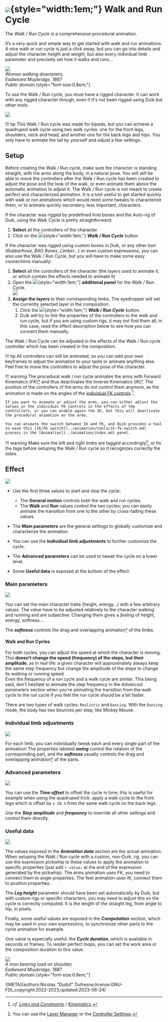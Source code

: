 # ![](../../img/duik/icons/walk_cycle.svg){style="width:1em;"} Walk and Run Cycle

The *Walk  / Run Cycle* is a comprehensive procedural animation.

It’s a very quick and simple way to get started with walk and run animations. A nice walk or run cycle is just a click away, but you can go into details and adjust the character height and weight, but also every individual limb parameter and precisely set how it walks and runs…

![](../../img/illustration/Female_nude_motion_study_by_Eadweard_Muybridge_(2).jpg)  
*Woman walking downstairs,  
Eadweard Muybridge, 1887   
Public domain.*{style="font-size:0.8em;"}

To use the Walk / Run cycle, you must have a rigged character. It can work with any rigged character though, even if it's not been rigged using Duik but other tools.

![](../../img/examples/zombiedancerig.gif)

!!! tip
    This Walk / Run cycle was made for bipeds, but you can achieve a quadruped walk cycle using two walk cycles: one for the front legs, shoulders, neck and head, and another one for the back legs and hips. You only have to animate the tail by yourself and adjust a few settings.

## Setup

Before creating the Walk / Run cycle, make sure the character is standing straight, with the arms along the body, in a natural pose. You will still be able to move the controllers after the Walk / Run cycle has been created to adjust the pose and the look of the walk, or even animate them above the automatic animation to adjust it. The Walk / Run cycle is not meant to create perfect and characterized animation. It is a tool useful to get started quickly with walk or run animations which would need some tweaks to characterize them, or to animate quickly secondary, less important, characters.

If the character was rigged by predefined limb bones and the Auto-rig of Duik, using the Walk Cycle is pretty straightforward:

1. **Select** all the controllers of the character
2. Click on the ![](../../img/duik/icons/walk_cycle.svg){style="width:1em;"} ***Walk / Run Cycle*** button

If the character was rigged using custom bones in Duik, or any other tool (*Rubberhose*, *BAO Bones*, *Limber*…) or even custom expressions, you can also use the Walk / Run Cycle, but you will have to make some easy connections manually:

1. **Select** all the controllers of the character (the layers used to animate it, or which contain the effects needed to animate it)
2. Open the ![](../../img/duik/icons/options.svg){style="width:1em;"} **additional panel** for the Walk / Run Cycle.  
    ![](../../img/duik/automation/walkcycle-options.png)
3. **Assign the layers** to their corresponding limbs. The eyedropper will set the currently selected layer in the composition.  
    1. Click the ![](../../img/duik/icons/walk_cycle.svg){style="width:1em;"} ***Walk / Run Cycle*** button.
    2. Duik will try to link the properties of the controllers to the walk and run cycle, but if you are using custom rigs, it may not find them all, in this case, read the effect description below to see how you can connect them manually.

The Walk / Run Cycle can be adjusted in the effects of the Walk / Run cycle controller which has been created in the composition.

!!! tip
    All controllers can still be animated, so you can add your own keyframes to adjust the animation to your taste or animate anything else. Feel free to move the controllers to adjust the pose of the character.

!!! warning
    The procedural walk / run cycle animates the arms with Forward Kinematics (*FK*)[*](../../misc/glossary.md) and thus deactivates the Inverse Kinematics (*IK*)[*](../../misc/glossary.md). The position of the controllers of the arms do not control them anymore, as the animation is made on the angles of the [individual FK controls](../constraints/kinematics.md)&nbsp;[^ik].

    If you want to animate or adjust the arms, you can either adjust the values in the individual FK controls in the effects of the controllers, or you can enable again the IK, but this will deactivate the procedural animation on the arms.

    You can animate the switch between IK and FK, and Duik provides a tool to ease this [IK/FK switch](../animation/tools/ik-fk-switch.md) process in the [Animation](../animation/index.md) panel.

!!! warning
    Make sure the left and right limbs are tagged accordingly[^tags], or fix the tags before setuping the Walk / Run cycle so it recognizes correctly the sides.

## Effect

![](../../img/duik/automation/walkcycle-effect.png)

- Use the first three values to start and stop the cycle:  
    - The **General motion** controls both the walk and run cycles.
    - The **Walk** and **Run** values  control the two cycles; you can easily animate the transition from one to the other by cross-fading these values.

- The **Main parameters** are the general settings to globally customize and characterize the animation.
- You can use the **Individual limb adjustments** to further customize the cycle.
- The **Advanced parameters** can be used to tweak the cycle on a lower level.
- Some **Useful data** is exposed at the bottom of the effect.

### Main parameters

![](../../img/duik/automation/walkcycle-main.png)

You can set the main character traits (height, energy...) with a few arbitrary values. The value have to be adjusted relatively to the character walking and running and are subjective. Changing them gives a *feeling* of height, energy, softness...

The ***softness*** controls the drag and overlapping animation[*](../../misc/glossary.md) of the limbs.

#### Walk and Run Cycles

For both cycles, you can adjust the speed at which the character is moving. This **doesn't change the speed (frequency) of the steps, but their amplitude**, as in real life: a given character will approximately always keep the same step frequency but change the amplitude of the steps to change its walking or running speed.  
Even the frequency of a run cycle and a walk cycle are similar. This being said, don't hesitate to animate the step frequency in the *Advanced parameters* section when you're animating the transition from the walk cycle to the run cycle if you feel the run cycle should be a bit faster.

There are two types of walk cycles: `Realistic` and `Dancing`. With the `Dancing` mode, the body has two bounces per step, like Mickey Mouse.

### Individual limb adjustments

![](../../img/duik/automation/walkcycle-limbs.png)

For each limb, you can individually tweak each and every single part of the animation! The properties labeled ***swing*** control the rotation of the corresponding part, and the ***softness*** usually controls the drag and overlapping animation[*](../../misc/glossary.md) of the parts.

### Advanced parameters

![](../../img/duik/automation/walkcycle-advanced.png)

You can use the ***Time offset*** to offset the cycle in time; this is useful for example when using the quadruped trick: apply a walk cycle to the front legs which is offset by `± 20 %` from the same walk cycle on the back legs.

Use the ***Step amplitude*** and ***frequency*** to override all other settings and control them directly.

### Useful data

![](../../img/duik/automation/walkcycle-data.png)

The values exposed in the ***Animation data*** section are the actual animation. When setuping the Walk / Run cycle with a custom, non-Duik, rig, you can use the expression pickwhip to these values to apply the animation to specific properties (just add `+ value;` at the end of the expression generated by the pickwhip). The arms animation uses FK, you need to connect them to angle properties. The feet animation uses IK, connect them to position properties.

The ***Leg height*** parameter should have been set automatically by Duik, but with custom rigs or specific characters, you may need to adjust this so the cycle is correctly computed. It is the length of the straight leg, from angle to hip, in pixels.

Finally, some useful values are exposed in the ***Computation*** section, which may be used in your own expressions, to synchronize other parts to the cycle animation for example.

One value is especially useful: the ***Cycle duration***, which is available in seconds or frames. To render perfect loops, you can set the work area or the composition duration to this value.

![](../../img/illustration/A_man_bearing_load_on_shoulder._Photogravure_after_Eadweard_Wellcome_V0048625.jpg)  
*A man bearing load on shoulder,  
Eadweard Muybridge, 1887   
Public domain.*{style="font-size:0.8em;"}

[^ik]: *cf. [Links and Constraints](../constraints/index.md) / [Kinematics](../constraints/kinematics.md)*.

[^tags]: You can use the [Layer Manager](../tools/layers.md) or the [Controller Settings](../controllers/tools/settings.md).

![META](authors:Nicolas "Duduf" Dufresne;license:GNU-FDL;copyright:2022-2023;updated:2023-08-24)
